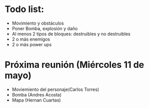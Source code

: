 # Todo list:
- Movimiento y obstáculos
- Poner Bomba, explosión y daño
- Al menos 2 tipos de bloques: destruibles y no destruibles
- 2 o más enemigos
- 2 o más power ups

# Próxima reunión (Miércoles 11 de mayo)
- Moviemiento del personaje(Carlos Torres)
- Bomba (Andres Acosta)
- Mapa (Hernan Cuartas)

